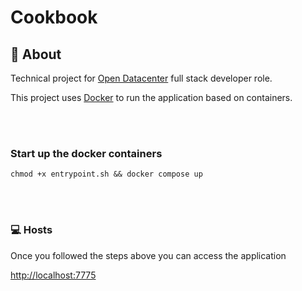 # Cookbook

## 🤔 About

Technical project for [Open Datacenter](https://opendatacenter.com.br/) full stack developer role.

This project uses [Docker](https://www.docker.com/) to run the application based on containers.

<br /><br />

### Start up the docker containers
```
chmod +x entrypoint.sh && docker compose up
```

<br /><br />

### 💻 Hosts
Once you followed the steps above you can access the application

[http://localhost:7775](http://localhost:7775)
